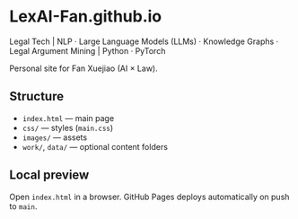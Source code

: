 # LexAI-Fan.github.io
Legal Tech | NLP · Large Language Models (LLMs) · Knowledge Graphs · Legal Argument Mining | Python · PyTorch

Personal site for Fan Xuejiao (AI × Law).  

## Structure
- `index.html` — main page
- `css/` — styles (`main.css`)
- `images/` — assets
- `work/`, `data/` — optional content folders

## Local preview
Open `index.html` in a browser. GitHub Pages deploys automatically on push to `main`.
